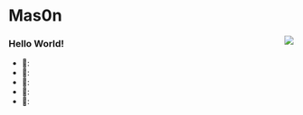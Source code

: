 # Mas0n
<img align="right" src="https://github-readme-stats.vercel.app/api?username=Mas0nSun&show_icons=true&icon_color=FF9300&text_color=718096&bg_color=ffffff&hide_title=true" />

### Hello World!

- 🌄:
- 🌃:
- 🌉:
- 🌆:
- 🌌: 

